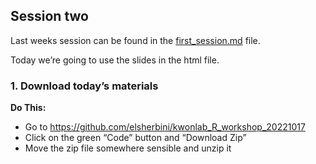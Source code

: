## Session two

Last weeks session can be found in the [first_session.md](https://github.com/elsherbini/kwonlab_R_workshop_20221017/blob/main/first_session.md) file.

Today we’re going to use the slides in the html file. 

### 1. Download today’s materials

**Do This:**  
- Go to <https://github.com/elsherbini/kwonlab_R_workshop_20221017>  
- Click on the green “Code” button and “Download Zip”  
- Move the zip file somewhere sensible and unzip it
